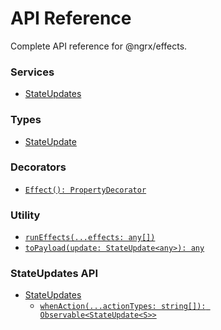 # API Reference

Complete API reference for @ngrx/effects.

### Services
* [StateUpdates](state_updates.md)

### Types
* [StateUpdate](state_update.md)

### Decorators
* [`Effect(): PropertyDecorator`](effect.md)

### Utility
* [`runEffects(...effects: any[])`](run_effects.md)
* [`toPayload(update: StateUpdate<any>): any`](to_payload.md)

### StateUpdates API
* [StateUpdates](state_updates.md)
    * [`whenAction(...actionTypes: string[]): Observable<StateUpdate<S>>`](state_updates.md#whenaction)